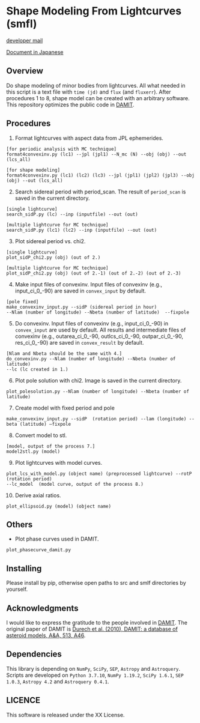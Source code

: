 # Shape Modeling From Lightcurves (smfl)
[developer mail](mailto:beniyama@ioa.s.u-tokyo.ac.jp)

[Document in Japanese](http://www.ioa.s.u-tokyo.ac.jp/~beniyama/pdf/DAMIT_JB.pdf)

## Overview
Do shape modeling of minor bodies from lightcurves.
All what needed in this script is a text file with 
`time (jd)` and `flux` (and `fluxerr`).
After procedures 1 to 8, shape model can be created with an arbitrary software.
This repository optimizes the public code in [DAMIT](https://astro.troja.mff.cuni.cz/projects/damit/).


## Procedures
1. Format lightcurves with aspect data from JPL ephemerides.
```
[for periodic analysis with MC technique]
format4convexinv.py (lc1) --jpl (jpl1) --N_mc (N) --obj (obj) --out (lcs_all)

[for shape modeling]
format4convexinv.py (lc1) (lc2) (lc3) --jpl (jpl1) (jpl2) (jpl3) --obj (obj) --out (lcs_all)
```

2. Search sidereal period with period_scan.
The result of `period_scan` is saved in the current directory.
```
[single lightcurve]
search_sidP.py (lc) --inp (inputfile) --out (out)

[multiple lightcurve for MC technique]
search_sidP.py (lc1) (lc2) --inp (inputfile) --out (out)
```

3. Plot sidereal period vs. chi2.
```
[single lightcurve]
plot_sidP_chi2.py (obj) (out of 2.)

[multiple lightcurve for MC technique]
plot_sidP_chi2.py (obj) (out of 2.-1) (out of 2.-2) (out of 2.-3)
```

4. Make input files of convexinv.
Input files of convexinv (e.g., input_ci_0_-90) are saved in `convex_input` by default.
```
[pole fixed]
make_convexinv_input.py --sidP (sidereal period in hour) 
--Nlam (number of longitude) --Nbeta (number of latitude)  --fixpole
```

5. Do convexinv.
Input files of convexinv (e.g., input_ci_0_-90) in `convex_input` are used by default.
All results and intermediate files of convexinv (e.g., outarea_ci_0_-90, outlcs_ci_0_-90, outpar_ci_0_-90, res_ci_0_-90) are saved in `convex_result` by default.
```
[Nlam and Nbeta should be the same with 4.]
do_convexinv.py --Nlam (number of longitude) --Nbeta (number of latitude) 
--lc (lc created in 1.)
```

6. Plot pole solution with chi2.
Image is saved in the current directory.
```
plot_polesolution.py --Nlam (number of longitude) --Nbeta (number of latitude)
```

7. Create model with fixed period and pole
```
make_convexinv_input.py --sidP  (rotation period) --lam (longitude) --beta (latitude) —fixpole
```

8. Convert model to stl.
```
[model, output of the process 7.]
model2stl.py (model)
```

9. Plot lightcurves with model curves.
```
plot_lcs_with_model.py (object name) (preprocessed lightcurve) --rotP (rotation period) 
--lc_model  (model curve, output of the process 8.)
```

10. Derive axial ratios.
```
plot_ellipsoid.py (model) (object name)
```

## Others
- Plot phase curves used in DAMIT.
```
plot_phasecurve_damit.py
```


## Installing
Please install by pip, otherwise open paths to src and smlf directories by yourself.


## Acknowledgments
I would like to express the gratitude to the people involved in [DAMIT](https://astro.troja.mff.cuni.cz/projects/damit/).
The original paper of DAMIT is 
[Ďurech et al. (2010), DAMIT: a database of asteroid models, A&A, 513, A46](https://ui.adsabs.harvard.edu/abs/2010A%26A...513A..46D).


## Dependencies

This library is depending on `NumPy`, `SciPy`, `SEP`, `Astropy` 
and `Astroquery`.
Scripts are developed on `Python 3.7.10`, `NumPy 1.19.2`, `SciPy 1.6.1`,
`SEP 1.0.3`, `Astropy 4.2` and `Astroquery 0.4.1`.

## LICENCE

This software is released under the XX License.
